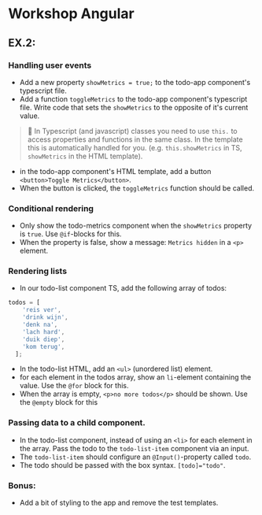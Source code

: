 # Workshop Angular

## EX.2: 

### Handling user events 

- Add a new property `showMetrics = true;` to the todo-app component's typescript file.
- Add a function `toggleMetrics` to the todo-app component's typescript file. Write code that sets the `showMetrics` to the opposite of it's current value. 

> 🚨 In Typescript (and javascript) classes you need to use `this.` to access properties and functions in the same class. In the template this is automatically handled for you. (e.g. `this.showMetrics` in TS, `showMetrics` in the HTML template).

- in the todo-app component's HTML template, add a button `<button>Toggle Metrics</button>`.
- When the button is clicked, the `toggleMetrics` function should be called. 

### Conditional rendering

- Only show the todo-metrics component when the `showMetrics` property is `true`. Use `@if`-blocks for this.
- When the property is false, show a message: `Metrics hidden` in a `<p>` element.

### Rendering lists

- In our todo-list component TS, add the following array of todos: 
```ts
todos = [
    'reis ver',
    'drink wijn',
    'denk na',
    'lach hard',
    'duik diep',
    'kom terug',
  ];
```
- In the todo-list HTML, add an `<ul>` (unordered list) element. 
- for each element in the todos array, show an `li`-element containing the value. Use the `@for` block for this.
- When the array is empty, `<p>no more todos</p>` should be shown. Use the `@empty` block for this

### Passing data to a child component.

- In the todo-list component, instead of using an `<li>` for each element in the array. Pass the todo to the `todo-list-item` component via an input. 
- The `todo-list-item` should configure an `@Input()`-property called `todo`. 
- The todo should be passed with the box syntax. `[todo]="todo"`.

### Bonus:
- Add a bit of styling to the app and remove the test templates. 
